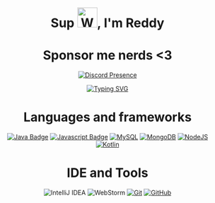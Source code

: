 <h1 align="center">Sup <img src="https://raw.githubusercontent.com/nixin72/nixin72/master/wave.gif" 
         alt="Waving hand animated gif"
         height="45"
         width="45" />, I'm Reddy</h1>
<h1 align="center" href="https://github.com/sponsors/JustReddy7397">Sponsor me nerds <3</h1>
<div align="center">
         
[![Discord Presence](https://lanyard-profile-readme.vercel.app/api/729270256777953312)](https://discord.com/users/729270256777953312)
<div align="center">

[![Typing SVG](https://readme-typing-svg.herokuapp.com?font=Arial&size=24&duration=3000&color=F70000&center=true&vCenter=true&lines=I'm+a+moron+that+loves+to+code+%3AD)](https://git.io/typing-svg)
</div>
<div align="center">
  
<h1>Languages and frameworks</h1>
  
[![Java Badge](https://img.shields.io/badge/Java-ED8B00?style=for-the-badge&logo=java&logoColor=white)](#)
[![Javascript Badge](https://img.shields.io/badge/JavaScript-F7DF1E?style=for-the-badge&logo=javascript&logoColor=black)](#)
[![MySQL](https://img.shields.io/badge/mysql-%2300f.svg?style=for-the-badge&logo=mysql&logoColor=white)](#)
[![MongoDB](https://img.shields.io/badge/MongoDB-%234ea94b.svg?style=for-the-badge&logo=mongodb&logoColor=white)](#)
[![NodeJS](https://img.shields.io/badge/node.js-6DA55F?style=for-the-badge&logo=node.js&logoColor=white)](#)
[![Kotlin](https://img.shields.io/badge/KOTLIN-B75EA4?style=for-the-badge&logo=kotlin&logoColor=white)](#)
<h1>IDE and Tools</h1>

![IntelliJ IDEA](https://img.shields.io/badge/Intellij_IDEA-000000.svg?style=for-the-badge&logo=intellij-idea&logoColor=white)
![WebStorm](https://img.shields.io/badge/webstorm-143?style=for-the-badge&logo=webstorm&logoColor=white&color=black)
[![Git](https://img.shields.io/badge/git-%23F05033.svg?style=for-the-badge&logo=git&logoColor=white)](https://git-scm.com/)
[![GitHub](https://img.shields.io/badge/github-%23121011.svg?style=for-the-badge&logo=github&logoColor=white)](https://github.com)

</div>
